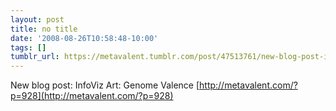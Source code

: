 ```yaml
---
layout: post
title: no title
date: '2008-08-26T10:58:48-10:00'
tags: []
tumblr_url: https://metavalent.tumblr.com/post/47513761/new-blog-post-infoviz-art-genome-valence
---
```

New blog post: InfoViz Art: Genome Valence [http://metavalent.com/?p=928](http://metavalent.com/?p=928)

